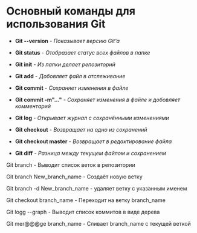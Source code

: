 
# Основный команды для использования Git

* **Git --version** - *Показывает версию Git'a*

* **Git status** - *Отобразает статус всех файлов в папке*

* **Git init** - *Из папки делает репозиторий*

* **Git add** - *Добовляет файл в отслеживание*

* **Git commit** - *Сохраняет изменения в файле*

* **Git commit -m"..."** - *Сохраняет изменения в файле и добовляет комментарий*

* **Git log** - *Открывает журнал с сохранёнными изменениями*

* **Git checkout** - *Возвращает на одно из сохранений*

* **Git checkout master** - *Возвращает в редактирование файла*

* **Git diff** - *Разница между текущем файлом и сохранением*

Git branch - Выводит список веток в репозитории

Git branch New_branch_name - Создаёт новую ветку

Git branch -d New_branch_name - удаляет ветку с указанным именем

Git checkout branch_name - Переходит на ветку branch_name

Git logg --graph - Выводит список коммитов в виде дерева

Git mer@@@ge branch_name - Сливает branch_name с текущей веткой
